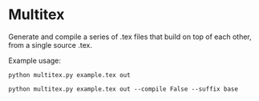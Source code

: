 # Multitex

Generate and compile a series of .tex files that build on top of each other, from a single source .tex.

Example usage:

`python multitex.py example.tex out`

`python multitex.py example.tex out --compile False --suffix base`
